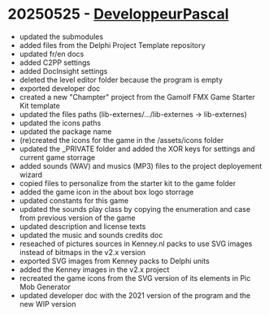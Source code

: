# 20250525 - [DeveloppeurPascal](https://github.com/DeveloppeurPascal)

* updated the submodules
* added files from the Delphi Project Template repository
* updated fr/en docs
* added C2PP settings
* added DocInsight settings
* deleted the level editor folder because the program is empty
* exported developer doc
* created a new "Champter" project from the Gamolf FMX Game Starter Kit template
* updated the files paths (lib-externes/.../lib-externes -> lib-externes)
* updated the icons paths
* updated the package name
* (re)created the icons for the game in the /assets/icons folder
* updated the _PRIVATE folder and added the XOR keys for settings and current game storrage
* added sounds (WAV) and musics (MP3) files to the project deployement wizard
* copied files to personalize from the starter kit to the game folder
* added the game icon in the about box logo storrage
* updated constants for this game
* updated the sounds play class by copying the enumeration and case from previous version of the game
* updated description and license texts
* updated the music and sounds credits doc
* reseached of pictures sources in Kenney.nl packs to use SVG images instead of bitmaps in the v2.x version
* exported SVG images from Kenney packs to Delphi units
* added the Kenney images in the v2.x project
* recreated the game icons from the SVG version of its elements in Pic Mob Generator
* updated developer doc with the 2021 version of the program and the new WIP version
